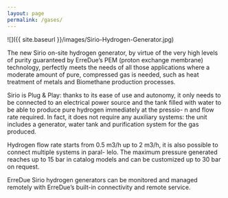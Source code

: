 ```yaml
---
layout: page
permalink: /gases/
---
```


![]({{ site.baseurl }}/images/Sirio-Hydrogen-Generator.jpg)

 The new Sirio on-site hydrogen generator, by virtue of the very high levels of purity guaranteed by ErreDue’s PEM (proton exchange membrane) technology, perfectly meets the needs of all those applications where a moderate amount of pure, compressed gas is needed, such as heat treatment of metals and Biomethane production processes.

Sirio is Plug & Play: thanks to its ease of use and autonomy, it only needs to be connected to an electrical power source and the tank filled with water to be able to produce pure hydrogen immediately at the pressio- n and flow rate required. In fact, it does not require any auxiliary systems: the unit includes a generator, water tank and purification system for the gas produced.

Hydrogen flow rate starts from 0.5 m3/h up to 2 m3/h, it is also possible to connect multiple systems in paral- lelo. The maximum pressure generated reaches up to 15 bar in catalog models and can be customized up to 30 bar on request.

ErreDue Sirio hydrogen generators can be monitored and managed remotely with ErreDue’s built-in connectivity and remote service. 